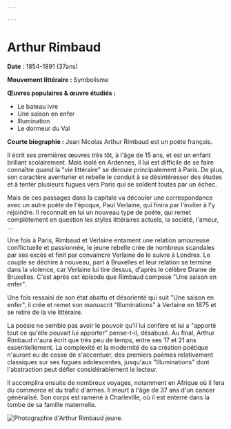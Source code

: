 ```yaml
---

---
```

# Arthur Rimbaud

**Date** : 1854-1891 (37ans)

**Mouvement littéraire :** Symbolisme

**Œuvres populaires & œuvre étudiés :**

* Le bateau ivre
* Une saison en enfer
* Illumination
* Le dormeur du Val

**Courte biographie :**
Jean Nicolas Arthur Rimbaud est un poète français.

Il écrit ses premières œuvres très tôt, à l'âge de 15 ans, et est un enfant brillant scolairement. Mais isolé en Ardennes, il lui est difficile de se faire connaître quand la "vie littéraire" se déroule principalement à Paris. De plus, son caractère aventurier et rebelle le conduit à se désintéresser des études et à tenter plusieurs fugues vers Paris qui se soldent toutes par un échec.

Mais de ces passages dans la capitale va découler une correspondance avec un autre poète de l'époque, Paul Verlaine, qui finira par l'inviter à l'y rejoindre. Il reconnait en lui un nouveau type de poète, qui remet complètement en question les styles littéraires actuels, la société, l'amour, ...

Une fois à Paris, Rimbaud et Verlaine entament une relation amoureuse conflictuelle et passionnée, le jeune rebelle crée de nombreux scandales par ses excès et finit par convaincre Verlaine de le suivre à Londres. Le couple se déchire à nouveau, part à Bruxelles et leur relation se termine dans la violence, car Verlaine lui tire dessus, d'après le célèbre Drame de Bruxelles. C'est après cet épisode que Rimbaud compose "Une saison en enfer".

Une fois ressaisi de son état abattu et désorienté qui suit "Une saison en enfer", il crée et remet son manuscrit "Illuminations" à Verlaine en 1875 et se retire de la vie littéraire.

La poésie ne semble pas avoir le pouvoir qu'il lui confère et lui a "apporté tout ce qu'elle pouvait lui apporter" pense-t-il, désabusé. Au final, Arthur Rimbaud n'aura écrit que très peu de temps, entre ses 17 et 21 ans essentiellement. La complexité et la modernité de sa création poétique n'auront eu de cesse de s'accentuer, des premiers poèmes relativement classiques sur ses fugues adolescentes, jusqu'aux "Illuminations" dont l'abstraction peut défier considérablement le lecteur.

Il accomplira ensuite de nombreux voyages, notamment en Afrique où il fera du commerce et du trafic d'armes. Il meurt à l'âge de 37 ans d'un cancer généralisé. Son corps est ramené à Charleville, où il est enterré dans la tombe de sa famille maternelle.

![Photographie d'Arthur Rimbaud jeune.](https://www.babelio.com/users/AVT_Arthur-Rimbaud_4475.jpg "Photographie d'Arthur Rimbaud jeune.")
